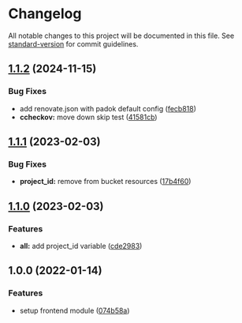 # Changelog

All notable changes to this project will be documented in this file. See [standard-version](https://github.com/conventional-changelog/standard-version) for commit guidelines.

## [1.1.2](https://github.com/padok-team/terraform-google-staticfrontend/compare/v1.1.1...v1.1.2) (2024-11-15)


### Bug Fixes

* add renovate.json with padok default config ([fecb818](https://github.com/padok-team/terraform-google-staticfrontend/commit/fecb8185294ffb03e8a3214d12be1591fef73a3e))
* **ccheckov:** move down skip test ([41581cb](https://github.com/padok-team/terraform-google-staticfrontend/commit/41581cbf37b1b2e3e2c9dc074eec6cdce4949f55))

## [1.1.1](https://github.com/padok-team/terraform-google-staticfrontend/compare/v1.1.0...v1.1.1) (2023-02-03)


### Bug Fixes

* **project_id:** remove from bucket resources ([17b4f60](https://github.com/padok-team/terraform-google-staticfrontend/commit/17b4f60ed9ea4f50d0bc67896574ecb3ae0c2645))

## [1.1.0](https://github.com/padok-team/terraform-google-staticfrontend/compare/v1.0.0...v1.1.0) (2023-02-03)


### Features

* **all:** add project_id variable ([cde2983](https://github.com/padok-team/terraform-google-staticfrontend/commit/cde2983790b72cb659464903f4aa909a3600448a))

## 1.0.0 (2022-01-14)


### Features

* setup frontend module ([074b58a](https://github.com/padok-team/terraform-google-staticfrontend/commit/074b58afb32bdd3919507b64254417fe86f1e4f6))
